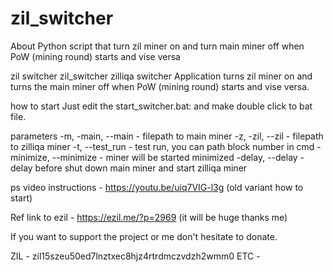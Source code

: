 # zil_switcher
About Python script that turn zil miner on and turn main miner off when PoW (mining round) starts and vise versa

zil switcher zil_switcher zilliqa switcher
Application turns zil miner on and turns the main miner off when PoW (mining round) starts and vise versa.

how to start
Just edit the start_switcher.bat: and make double click to bat file.

parameters
-m, -main, --main - filepath to main miner
-z, -zil, --zil - filepath to zilliqa miner
-t, --test_run - test run, you can path block number in cmd
-minimize, --minimize - miner will be started minimized
-delay, --delay - delay before shut down main miner and start zilliqa miner

ps
video instructions - https://youtu.be/uiq7VIG-l3g (old variant how to start)

Ref link to ezil - https://ezil.me/?p=2969 (it will be huge thanks me)

If you want to support the project or me don't hesitate to donate.

ZIL - zil15szeu50ed7lnztxec8hjz4rtrdmczvdzh2wmm0
ETC - 
